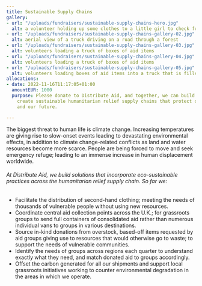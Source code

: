```yaml
---
title: Sustainable Supply Chains
gallery:
- url: "/uploads/fundraisers/sustainable-supply-chains-hero.jpg"
  alt: a volunteer holding up some clothes to a little girl to check for size
- url: "/uploads/fundraisers/sustainable-supply-chains-gallery-02.jpg"
  alt: aerial view of a truck driving on a road through a forest
- url: "/uploads/fundraisers/sustainable-supply-chains-gallery-03.jpg"
  alt: volunteers loading a truck of boxes of aid items
- url: "/uploads/fundraisers/sustainable-supply-chains-gallery-04.jpg"
  alt: volunteers loading a truck of boxes of aid items
- url: "/uploads/fundraisers/sustainable-supply-chains-gallery-05.jpg"
  alt: volunteers loading boxes of aid items into a truck that is filled at full capacity
allocations:
- date: 2022-11-16T11:17:05+01:00
  amountEUR: 1000
  purpose: Please donate to Distribute Aid, and together, we can build solutions that
    create sustainable humanitarian relief supply chains that protect our environment
    and our future.

---
```

The biggest threat to human life is climate change. Increasing temperatures are giving rise to slow-onset events leading to devastating environmental effects, in addition to climate change-related conflicts as land and water resources become more scarce. People are being forced to move and seek emergency refuge; leading to an immense increase in human displacement worldwide.

###### At Distribute Aid, we build solutions that incorporate eco-sustainable practices across the humanitarian relief supply chain. So far we:

* Facilitate the distribution of second-hand clothing; meeting the needs of thousands of vulnerable people without using new resources.
* Coordinate central aid collection points across the U.K.; for grassroots groups to send full containers of consolidated aid rather than numerous individual vans to groups in various destinations.
* Source in-kind donations from overstock, based-off items requested by aid groups giving use to resources that would otherwise go to waste; to support the needs of vulnerable communities.
* Identify the needs of groups across regions each quarter to understand exactly what they need, and match donated aid to groups accordingly.
* Offset the carbon generated for all our shipments and support local grassroots initiatives working to counter environmental degradation in the areas in which we operate.